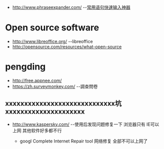 
* http://www.phraseexpander.com/ --[常用语句快速输入神器](http://www.safecn.net/phraseexpander-help.html)

# Open source software

* http://www.libreoffice.org/ --libreoffice
* http://opensource.com/resources/what-open-source

# pengding

* http://free.appnee.com/
* https://zh.surveymonkey.com/ --調查問卷


## xxxxxxxxxxxxxxxxxxxxxxxxxxxxx坑xxxxxxxxxxxxxxxxxxxxx

* http://www.kaspersky.com/ --使用后发现问题修复一下  浏览器只有 IE可以上网  其他软件好多都不行 

  * googl Complete Internet Repair  tool  网络修复 全部不可以上网了
